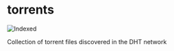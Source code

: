 torrents 
========
![Indexed](https://img.shields.io/badge/indexed-196056-blue)

Collection of torrent files discovered in the DHT network
